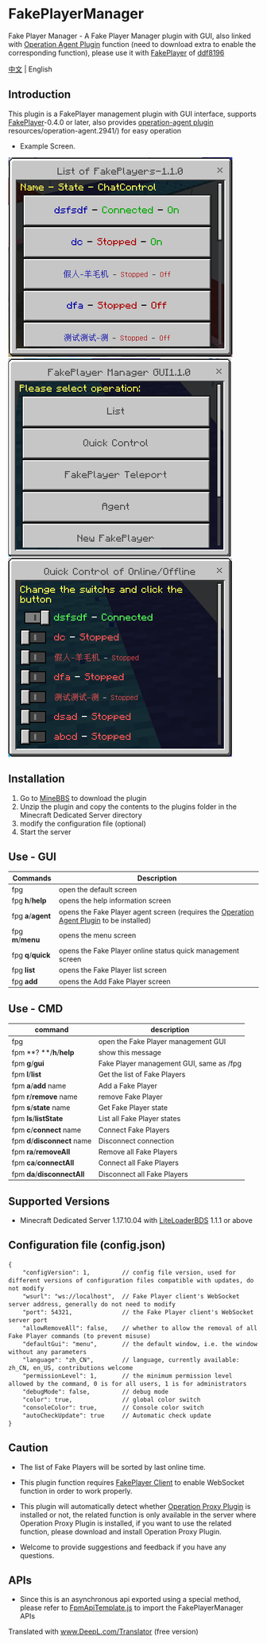 # FakePlayerManager

Fake Player Manager - A Fake Player Manager plugin with GUI, also linked with [Operation Agent Plugin](https://www.minebbs.com/resources/operation-agent.2941/) function (need to download extra to enable the corresponding function), please use it with [FakePlayer](https://github.com/ddf8196/FakePlayer) of [ddf8196](https://github.com/ddf8196)

[中文](README_cn.md) | English

## Introduction

This plugin is a FakePlayer management plugin with GUI interface, supports [FakePlayer](https://github.com/ddf8196/FakePlayer)-0.4.0 or later, also provides [operation-agent plugin](https://www.minebbs.com/) resources/operation-agent.2941/) for easy operation

* Example Screen.

![avatar](./Assests/List_en.png)
![avatar](./Assests/Menu_en.png)
![avatar](./Assests/Quick_en.png)

## Installation

1. Go to [MineBBS](https://www.minebbs.com/resources/fakeplayermanager-gui.2945/) to download the plugin
2. Unzip the plugin and copy the contents to the plugins folder in the Minecraft Dedicated Server directory
3. modify the configuration file (optional)
4. Start the server


## Use - GUI
|Commands|Description|
|-|-|
|fpg |open the default screen|
|fpg **h**/**help** |opens the help information screen|
|fpg **a**/**agent** |opens the Fake Player agent screen (requires the [Operation Agent Plugin](https://www.minebbs.com/resources/operation-agent.2941/) to be installed)|
|fpg **m**/**menu** |opens the menu screen|
|fpg **q**/**quick** |opens the Fake Player online status quick management screen|
|fpg **list** |opens the Fake Player list screen|
|fpg **add** |opens the Add Fake Player screen|


## Use - CMD
|command|description|
|--|--|
| fpg |open the Fake Player management GUI |
| fpm **? **/**h**/**help** | show this message |
| fpm **g**/**gui** | Fake Player management GUI, same as /fpg |
| fpm **l**/**list** | Get the list of Fake Players |
| fpm **a**/**add** name | Add a Fake Player |
| fpm **r**/**remove** name | remove Fake Player |
| fpm **s**/**state** name | Get Fake Player state |
| fpm **ls**/**listState** | List all Fake Player states |
| fpm **c**/**connect** name | Connect Fake Players |
| fpm **d**/**disconnect** name | Disconnect connection |
| fpm **ra**/**removeAll** | Remove all Fake Players |
| fpm **ca**/**connectAll** | Connect all Fake Players |
| fpm **da**/**disconnectAll** | Disconnect all Fake Players |

## Supported Versions

* Minecraft Dedicated Server 1.17.10.04 with [LiteLoaderBDS](https://www.minebbs.com/resources/liteloader.2059/) 1.1.1 or above


## Configuration file (config.json)

```jsonc
{
    "configVersion": 1,         // config file version, used for different versions of configuration files compatible with updates, do not modify
    "wsurl": "ws://localhost",  // Fake Player client's WebSocket server address, generally do not need to modify
    "port": 54321,              // the Fake Player client's WebSocket server port
    "allowRemoveAll": false,    // whether to allow the removal of all Fake Player commands (to prevent misuse)
    "defaultGui": "menu",       // the default window, i.e. the window without any parameters
    "language": "zh_CN",        // language, currently available: zh_CN, en_US, contributions welcome
    "permissionLevel": 1,       // the minimum permission level allowed by the command, 0 is for all users, 1 is for administrators
    "debugMode": false,         // debug mode
    "color": true,              // global color switch
    "consoleColor": true,       // Console color switch
    "autoCheckUpdate": true     // Automatic check update
}
```

## Caution
* The list of Fake Players will be sorted by last online time.

* This plugin function requires [FakePlayer Client](https://github.com/ddf8196/FakePlayer) to enable WebSocket function in order to work properly.

* This plugin will automatically detect whether [Operation Proxy Plugin](https://www.minebbs.com/resources/operation-agent.2941/) is installed or not, the related function is only available in the server where Operation Proxy Plugin is installed, if you want to use the related function, please download and install Operation Proxy Plugin.

* Welcome to provide suggestions and feedback if you have any questions.

## APIs
* Since this is an asynchronous api exported using a special method, please refer to [FpmApiTemplate.js](./API/FpmApiTemplate.js) to import the FakePlayerManager APIs

Translated with www.DeepL.com/Translator (free version)